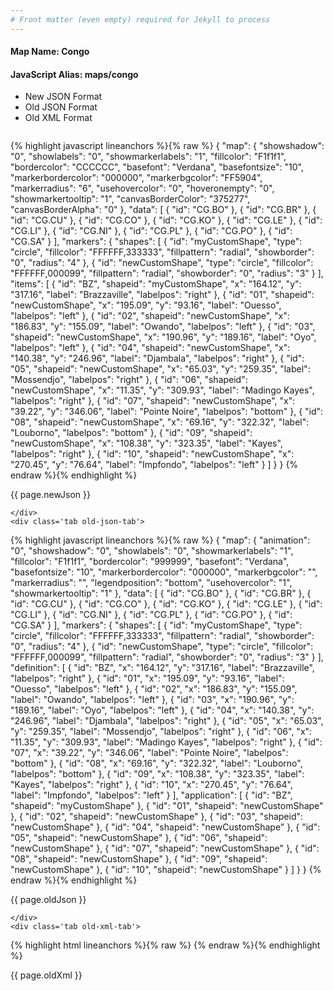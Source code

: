 ```yaml
---
# Front matter (even empty) required for Jekyll to process
---
```


#### Map Name: Congo

#### JavaScript Alias: maps/congo


<ul class='code-tabs'>
    <li class='active'>
        <a data-toggle='new-json'>New JSON Format</a>
    </li>
    <li>
        <a data-toggle='old-json'>Old JSON Format</a>
    </li>
    <li>
        <a data-toggle='old-xml'>Old XML Format</a>
    </li>
</ul>
<div class='tab-content'>
    <pre class='plain-code'></pre>
    <div class='tab new-json-tab active'>
{% highlight javascript lineanchors %}{% raw %}
{
    "map": {
        "showshadow": "0",
        "showlabels": "0",
        "showmarkerlabels": "1",
        "fillcolor": "F1f1f1",
        "bordercolor": "CCCCCC",
        "basefont": "Verdana",
        "basefontsize": "10",
        "markerbordercolor": "000000",
        "markerbgcolor": "FF5904",
        "markerradius": "6",
        "usehovercolor": "0",
        "hoveronempty": "0",
        "showmarkertooltip": "1",
        "canvasBorderColor": "375277",
        "canvasBorderAlpha": "0"
    },
    "data": [
        {
            "id": "CG.BO"
        },
        {
            "id": "CG.BR"
        },
        {
            "id": "CG.CU"
        },
        {
            "id": "CG.CO"
        },
        {
            "id": "CG.KO"
        },
        {
            "id": "CG.LE"
        },
        {
            "id": "CG.LI"
        },
        {
            "id": "CG.NI"
        },
        {
            "id": "CG.PL"
        },
        {
            "id": "CG.PO"
        },
        {
            "id": "CG.SA"
        }
    ],
    "markers": {
        "shapes": [
            {
                "id": "myCustomShape",
                "type": "circle",
                "fillcolor": "FFFFFF,333333",
                "fillpattern": "radial",
                "showborder": "0",
                "radius": "4"
            },
            {
                "id": "newCustomShape",
                "type": "circle",
                "fillcolor": "FFFFFF,000099",
                "fillpattern": "radial",
                "showborder": "0",
                "radius": "3"
            }
        ],
        "items": [
            {
                "id": "BZ",
                "shapeid": "myCustomShape",
                "x": "164.12",
                "y": "317.16",
                "label": "Brazzaville",
                "labelpos": "right"
            },
            {
                "id": "01",
                "shapeid": "newCustomShape",
                "x": "195.09",
                "y": "93.16",
                "label": "Ouesso",
                "labelpos": "left"
            },
            {
                "id": "02",
                "shapeid": "newCustomShape",
                "x": "186.83",
                "y": "155.09",
                "label": "Owando",
                "labelpos": "left"
            },
            {
                "id": "03",
                "shapeid": "newCustomShape",
                "x": "190.96",
                "y": "189.16",
                "label": "Oyo",
                "labelpos": "left"
            },
            {
                "id": "04",
                "shapeid": "newCustomShape",
                "x": "140.38",
                "y": "246.96",
                "label": "Djambala",
                "labelpos": "right"
            },
            {
                "id": "05",
                "shapeid": "newCustomShape",
                "x": "65.03",
                "y": "259.35",
                "label": "Mossendjo",
                "labelpos": "right"
            },
            {
                "id": "06",
                "shapeid": "newCustomShape",
                "x": "11.35",
                "y": "309.93",
                "label": "Madingo Kayes",
                "labelpos": "right"
            },
            {
                "id": "07",
                "shapeid": "newCustomShape",
                "x": "39.22",
                "y": "346.06",
                "label": "Pointe Noire",
                "labelpos": "bottom"
            },
            {
                "id": "08",
                "shapeid": "newCustomShape",
                "x": "69.16",
                "y": "322.32",
                "label": "Louborno",
                "labelpos": "bottom"
            },
            {
                "id": "09",
                "shapeid": "newCustomShape",
                "x": "108.38",
                "y": "323.35",
                "label": "Kayes",
                "labelpos": "right"
            },
            {
                "id": "10",
                "shapeid": "newCustomShape",
                "x": "270.45",
                "y": "76.64",
                "label": "Impfondo",
                "labelpos": "left"
            }
        ]
    }
}
{% endraw %}{% endhighlight %}


<p class='text-success'>{{ page.newJson }}</p>

    </div>
    <div class='tab old-json-tab'>
{% highlight javascript lineanchors %}{% raw %}
{
    "map": {
        "animation": "0",
        "showshadow": "0",
        "showlabels": "0",
        "showmarkerlabels": "1",
        "fillcolor": "F1f1f1",
        "bordercolor": "999999",
        "basefont": "Verdana",
        "basefontsize": "10",
        "markerbordercolor": "000000",
        "markerbgcolor": "",
        "markerradius": "",
        "legendposition": "bottom",
        "usehovercolor": "1",
        "showmarkertooltip": "1"
    },
    "data": [
        {
            "id": "CG.BO"
        },
        {
            "id": "CG.BR"
        },
        {
            "id": "CG.CU"
        },
        {
            "id": "CG.CO"
        },
        {
            "id": "CG.KO"
        },
        {
            "id": "CG.LE"
        },
        {
            "id": "CG.LI"
        },
        {
            "id": "CG.NI"
        },
        {
            "id": "CG.PL"
        },
        {
            "id": "CG.PO"
        },
        {
            "id": "CG.SA"
        }
    ],
    "markers": {
        "shapes": [
            {
                "id": "myCustomShape",
                "type": "circle",
                "fillcolor": "FFFFFF,333333",
                "fillpattern": "radial",
                "showborder": "0",
                "radius": "4"
            },
            {
                "id": "newCustomShape",
                "type": "circle",
                "fillcolor": "FFFFFF,000099",
                "fillpattern": "radial",
                "showborder": "0",
                "radius": "3"
            }
        ],
        "definition": [
            {
                "id": "BZ",
                "x": "164.12",
                "y": "317.16",
                "label": "Brazzaville",
                "labelpos": "right"
            },
            {
                "id": "01",
                "x": "195.09",
                "y": "93.16",
                "label": "Ouesso",
                "labelpos": "left"
            },
            {
                "id": "02",
                "x": "186.83",
                "y": "155.09",
                "label": "Owando",
                "labelpos": "left"
            },
            {
                "id": "03",
                "x": "190.96",
                "y": "189.16",
                "label": "Oyo",
                "labelpos": "left"
            },
            {
                "id": "04",
                "x": "140.38",
                "y": "246.96",
                "label": "Djambala",
                "labelpos": "right"
            },
            {
                "id": "05",
                "x": "65.03",
                "y": "259.35",
                "label": "Mossendjo",
                "labelpos": "right"
            },
            {
                "id": "06",
                "x": "11.35",
                "y": "309.93",
                "label": "Madingo Kayes",
                "labelpos": "right"
            },
            {
                "id": "07",
                "x": "39.22",
                "y": "346.06",
                "label": "Pointe Noire",
                "labelpos": "bottom"
            },
            {
                "id": "08",
                "x": "69.16",
                "y": "322.32",
                "label": "Louborno",
                "labelpos": "bottom"
            },
            {
                "id": "09",
                "x": "108.38",
                "y": "323.35",
                "label": "Kayes",
                "labelpos": "right"
            },
            {
                "id": "10",
                "x": "270.45",
                "y": "76.64",
                "label": "Impfondo",
                "labelpos": "left"
            }
        ],
        "application": [
            {
                "id": "BZ",
                "shapeid": "myCustomShape"
            },
            {
                "id": "01",
                "shapeid": "newCustomShape"
            },
            {
                "id": "02",
                "shapeid": "newCustomShape"
            },
            {
                "id": "03",
                "shapeid": "newCustomShape"
            },
            {
                "id": "04",
                "shapeid": "newCustomShape"
            },
            {
                "id": "05",
                "shapeid": "newCustomShape"
            },
            {
                "id": "06",
                "shapeid": "newCustomShape"
            },
            {
                "id": "07",
                "shapeid": "newCustomShape"
            },
            {
                "id": "08",
                "shapeid": "newCustomShape"
            },
            {
                "id": "09",
                "shapeid": "newCustomShape"
            },
            {
                "id": "10",
                "shapeid": "newCustomShape"
            }
        ]
    }
}
{% endraw %}{% endhighlight %}


<p class='text-success'>{{ page.oldJson }}</p>

    </div>
    <div class='tab old-xml-tab'>
{% highlight html lineanchors %}{% raw %}
<map animation='0' showShadow='0' showLabels='0' showMarkerLabels='1' fillColor='F1f1f1' borderColor='999999' baseFont='Verdana' baseFontSize='10' markerBorderColor='000000' markerBgColor='' markerRadius='' legendPosition='bottom' useHoverColor='1' showMarkerToolTip='1'  >
	<data>
		<entity id='CG.BO'  />
		<entity id='CG.BR'  />
		<entity id='CG.CU'  />
		<entity id='CG.CO'  />
		<entity id='CG.KO'  />
		<entity id='CG.LE'  />
		<entity id='CG.LI'  />
		<entity id='CG.NI'  />
		<entity id='CG.PL'  />
		<entity id='CG.PO'  />
		<entity id='CG.SA'  />
	</data>
	<markers>
	<shapes>
	     <shape id='myCustomShape' type='circle' fillcolor='FFFFFF,333333' fillPattern='radial' showBorder='0' radius='4'/>
		 <shape id='newCustomShape' type='circle' fillcolor='FFFFFF,000099' fillPattern='radial' showBorder='0' radius='3'/>
		 </shapes>
		<definition>
			<marker id='BZ' x='164.12' y='317.16' label='Brazzaville' labelPos='right'  />
			<marker id='01' x='195.09' y='93.16' label='Ouesso' labelPos='left'  />
			<marker id='02' x='186.83' y='155.09' label='Owando' labelPos='left'  />
			<marker id='03' x='190.96' y='189.16' label='Oyo' labelPos='left'  />
			<marker id='04' x='140.38' y='246.96' label='Djambala' labelPos='right'  />
			<marker id='05' x='65.03' y='259.35' label='Mossendjo' labelPos='right'  />
			<marker id='06' x='11.35' y='309.93' label='Madingo Kayes' labelPos='right'  />
			<marker id='07' x='39.22' y='346.06' label='Pointe Noire' labelPos='bottom'  />
			<marker id='08' x='69.16' y='322.32' label='Louborno' labelPos='bottom'  />
			<marker id='09' x='108.38' y='323.35' label='Kayes' labelPos='right'  />
			<marker id='10' x='270.45' y='76.64' label='Impfondo' labelPos='left'  />
		</definition>
		<application>
			<marker id='BZ' shapeId='myCustomShape'  />
			<marker id='01' shapeId='newCustomShape'  />
			<marker id='02' shapeId='newCustomShape'  />
			<marker id='03' shapeId='newCustomShape'  />
			<marker id='04' shapeId='newCustomShape'  />
			<marker id='05' shapeId='newCustomShape'  />
			<marker id='06' shapeId='newCustomShape'  />
			<marker id='07' shapeId='newCustomShape'  />
			<marker id='08' shapeId='newCustomShape'  />
			<marker id='09' shapeId='newCustomShape'  />
			<marker id='10' shapeId='newCustomShape'  />
		</application>
	</markers>
</map>
{% endraw %}{% endhighlight %}

<p class='text-success'>{{ page.oldXml }}</p>

</div>
</div>
